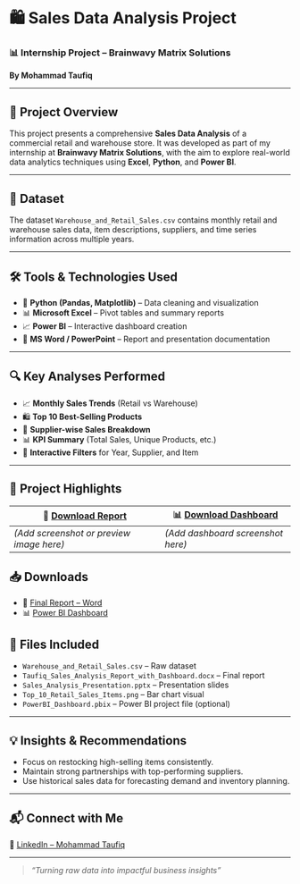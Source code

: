 # 🛍️ Sales Data Analysis Project

### 📊 Internship Project – Brainwavy Matrix Solutions  
**By Mohammad Taufiq**

---

## 📌 Project Overview

This project presents a comprehensive **Sales Data Analysis** of a commercial retail and warehouse store. It was developed as part of my internship at **Brainwavy Matrix Solutions**, with the aim to explore real-world data analytics techniques using **Excel**, **Python**, and **Power BI**.

---

## 📁 Dataset

The dataset `Warehouse_and_Retail_Sales.csv` contains monthly retail and warehouse sales data, item descriptions, suppliers, and time series information across multiple years.

---

## 🛠 Tools & Technologies Used

- 🐍 **Python (Pandas, Matplotlib)** – Data cleaning and visualization  
- 📊 **Microsoft Excel** – Pivot tables and summary reports  
- 📈 **Power BI** – Interactive dashboard creation  
- 📝 **MS Word / PowerPoint** – Report and presentation documentation

---

## 🔍 Key Analyses Performed

- 📈 **Monthly Sales Trends** (Retail vs Warehouse)
- 🛍️ **Top 10 Best-Selling Products**
- 🏢 **Supplier-wise Sales Breakdown**
- 📊 **KPI Summary** (Total Sales, Unique Products, etc.)
- 📅 **Interactive Filters** for Year, Supplier, and Item

---

## 📸 Project Highlights

| 📄 [Download Report](./report/Taufiq_Sales_Analysis_Report.docx) | 📊 [Download Dashboard](./dashboard/PowerBI_Dashboard.pbix) |
|------------------------------------------------------------------|-------------------------------------------------------------|
| *(Add screenshot or preview image here)*                        | *(Add dashboard screenshot here)*                           |

## 📥 Downloads

- 📄 [Final Report – Word](./report/Taufiq_Sales_Analysis_Report.docx)
- 📊 [Power BI Dashboard](./dashboard/PowerBI_Dashboard.pbix)

## 📑 Files Included

- `Warehouse_and_Retail_Sales.csv` – Raw dataset  
- `Taufiq_Sales_Analysis_Report_with_Dashboard.docx` – Final report  
- `Sales_Analysis_Presentation.pptx` – Presentation slides  
- `Top_10_Retail_Sales_Items.png` – Bar chart visual  
- `PowerBI_Dashboard.pbix` – Power BI project file (optional)

---

## 💡 Insights & Recommendations

- Focus on restocking high-selling items consistently.
- Maintain strong partnerships with top-performing suppliers.
- Use historical sales data for forecasting demand and inventory planning.

---

## 📬 Connect with Me

🔗 [LinkedIn – Mohammad Taufiq](https://www.linkedin.com/in/taufiq-multani-4a7632210)

---

> *“Turning raw data into impactful business insights”*
